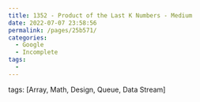 ```yaml
---
title: 1352 - Product of the Last K Numbers - Medium
date: 2022-07-07 23:58:56
permalink: /pages/25b571/
categories:
  - Google
  - Incomplete
tags:
  - 
---
```

tags: [Array, Math, Design, Queue, Data Stream]